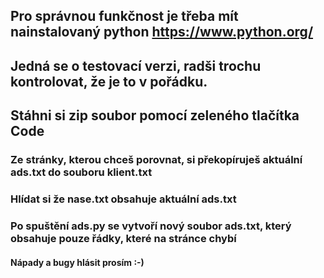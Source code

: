 ## Pro správnou funkčnost je třeba mít nainstalovaný python https://www.python.org/
## Jedná se o testovací verzi, radši trochu kontrolovat, že je to v pořádku. 
## Stáhni si zip soubor pomocí zeleného tlačítka Code
### Ze stránky, kterou chceš porovnat, si překopíruješ aktuální ads.txt do souboru klient.txt
### Hlídat si že nase.txt obsahuje aktuální ads.txt
### Po spuštění ads.py se vytvoří nový soubor ads.txt, který obsahuje pouze řádky, které na stránce chybí
#### Nápady a bugy hlásit prosím :-)

